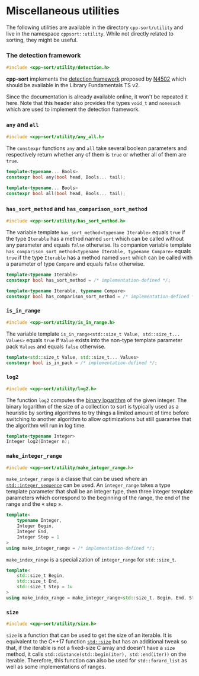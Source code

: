 # Miscellaneous utilities

The following utilities are available in the directory `cpp-sort/utility`
and live in the namespace `cppsort::utility`. While not directly related
to sorting, they might be useful.

### The detection framework

```cpp
#include <cpp-sort/utility/detection.h>
```

**cpp-sort** implements the [detection framework](http://en.cppreference.com/w/cpp/experimental/is_detected)
proposed by [N4502](http://www.open-std.org/jtc1/sc22/wg21/docs/papers/2015/n4502.pdf)
which should be available in the Library Fundamentals TS v2.

Since the documentation is already available online, it won't be repeated it
here. Note that this header also provides the types `void_t` and `nonesuch` which
are used to implement the detection framework.

### `any` and `all`

```cpp
#include <cpp-sort/utility/any_all.h>
```

The `constexpr` functions `any` and `all` take several boolean parameters and
respectively return whether any of them is `true` or whether all of them are
`true`.

```cpp
template<typename... Bools>
constexpr bool any(bool head, Bools... tail);

template<typename... Bools>
constexpr bool all(bool head, Bools... tail);
```

### `has_sort_method` and `has_comparison_sort_method`

```cpp
#include <cpp-sort/utility/has_sort_method.h>
```

The variable template `has_sort_method<typename Iterable>` equals `true` if
the type `Iterable` has a method named `sort` which can be called without any
parameter and equals `false` otherwise. Its companion variable template
`has_comparison_sort_method<typename Iterable, typename Compare>` equals
`true` if the type `Iterable` has a method named `sort` which can be called
with a parameter of type `Compare` and equals `false` otherwise.

```cpp
template<typename Iterable>
constexpr bool has_sort_method = /* implementation-defined */;

template<typename Iterable, typename Compare>
constexpr bool has_comparison_sort_method = /* implementation-defined */;
```

### `is_in_range`

```cpp
#include <cpp-sort/utility/is_in_range.h>
```

The variable template `is_in_range<std::size_t Value, std::size_t... Values>`
equals `true` if `Value` exists into the non-type template parameter pack
`Values` and equals `false` otherwise.

```cpp
template<std::size_t Value, std::size_t... Values>
constexpr bool is_in_pack = /* implementation-defined */;
```

### `log2`

```cpp
#include <cpp-sort/utility/log2.h>
```

The function `log2` computes the [binary logarithm](https://en.wikipedia.org/wiki/Binary_logarithm)
of the given integer. The binary logarithm of the size of a collection to
sort is typically used as a heuristic by sorting algorithms to try things
a limited amount of time before switching to another algorithm to allow
optimizations but still guarantee that the algorithm will run in log time.

```cpp
template<typename Integer>
Integer log2(Integer n);
```

### `make_integer_range`

```cpp
#include <cpp-sort/utility/make_integer_range.h>
```

`make_integer_range` is a classe that can be used where an [`std::integer_sequence`](http://en.cppreference.com/w/cpp/utility/integer_sequence)
can be used. An `integer_range` takes a type template parameter that shall be
an integer type, then three integer template parameters which correspond to the
beginning of the range, the end of the range and the « step ».

```cpp
template<
    typename Integer,
    Integer Begin,
    Integer End,
    Integer Step = 1
>
using make_integer_range = /* implementation-defined */;
```

`make_index_range` is a specialization of `integer_range` for `std::size_t`.

```cpp
template<
    std::size_t Begin,
    std::size_t End,
    std::size_t Step = 1u
>
using make_index_range = make_integer_range<std::size_t, Begin, End, Step>;
```

### `size`

```cpp
#include <cpp-sort/utility/size.h>
```

`size` is a function that can be used to get the size of an iterable. It is equivalent
to the C++17 function [`std::size`](http://en.cppreference.com/w/cpp/iterator/size)
but has an additional tweak so that, if the iterable is not a fixed-size C array and
doesn't have a `size` method, it calls `std::distance(std::begin(iter), std::end(iter))`
on the iterable. Therefore, this function can also be used for `std::forard_list` as
well as some implementations of ranges.
